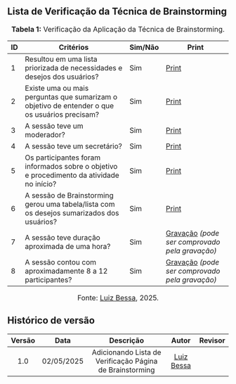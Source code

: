 
## Lista de Verificação da Técnica de Brainstorming

<font size="3"><p style="text-align: center">**Tabela 1:** Verificação da Aplicação da Técnica de Brainstorming.</p></font>

| ID | Critérios                                                                                       | Sim/Não | Print                                                                                                           |
|----|--------------------------------------------------------------------------------------------------|---------|-----------------------------------------------------------------------------------------------------------------|
| 1  | Resultou em uma lista priorizada de necessidades e desejos dos usuários?                        | Sim     | [Print](https://drive.google.com/file/d/1BuyXt2ezq9XBqEjKBnHJdMd0UAuK23up/view?usp=sharing)                     |
| 2  | Existe uma ou mais perguntas que sumarizam o objetivo de entender o que os usuários precisam?   | Sim     | [Print](https://drive.google.com/file/d/1INYFZEu25fTqrJAK4wDCHLEnhT0v7ED_/view?usp=sharing)                     |
| 3  | A sessão teve um moderador?                                                                      | Sim     | [Print](https://drive.google.com/file/d/1-QP0-a0z2e8U7cYLxz3fT518g09_1bQs/view?usp=sharing)                     |
| 4  | A sessão teve um secretário?                                                                      | Sim     | [Print](https://drive.google.com/file/d/1-QP0-a0z2e8U7cYLxz3fT518g09_1bQs/view?usp=sharing)                 
| 5  | Os participantes foram informados sobre o objetivo e procedimento da atividade no início?       | Sim     | [Print](https://drive.google.com/file/d/1Haj1240SuxqUpjPsE5SveiLIZAvHxVda/view?usp=sharing)                     |
| 6  | A sessão de Brainstorming gerou uma tabela/lista com os desejos sumarizados dos usuários?       | Sim     | [Print](https://drive.google.com/file/d/1Lm-TkN5EEnZt45q09bU2IwItP-LE6Bsr/view?usp=sharing)                     |
| 7  | A sessão teve duração aproximada de uma hora?                                                    | Sim     | [Gravação](https://www.youtube.com/embed/DfFPVr6Fm6g) *(pode ser comprovado pela gravação)*                                                                 |
| 8  | A sessão contou com aproximadamente 8 a 12 participantes?                                        | Sim     | [Gravação](https://www.youtube.com/embed/DfFPVr6Fm6g) *(pode ser comprovado pela gravação)* |

<font size="3"><p style="text-align: center">Fonte: [Luiz Bessa](https://github.com/lfelipebessa), 2025.</p></font>

## Histórico de versão

| Versão |    Data    |              Descrição               |                     Autor                      |                  Revisor                   |
| :----: | :--------: | :----------------------------------: | :--------------------------------------------: | :----------------------------------------: |
|  1.0   | 02/05/2025 | Adicionando Lista de Verificação Página de Brainstorming | [Luiz Bessa](https://github.com/lfelipebessa)       |                                            |
